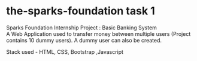 # the-sparks-foundation task 1
Sparks Foundation Internship Project : Basic Banking System  
A Web Application used to transfer money between multiple users (Project contains 10 dummy users). A dummy user can also be created.  

Stack used - 
HTML, CSS, Bootstrap ,Javascript 
 


